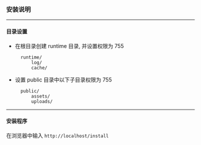 ### 安装说明

-----------------

#### 目录设置

* 在根目录创建 runtime 目录, 并设置权限为 755

		runtime/
			log/
			cache/

* 设置 public 目录中以下子目录权限为 755

		public/
			assets/
			uploads/


-----------------

#### 安装程序

在浏览器中输入 `http://localhost/install`
